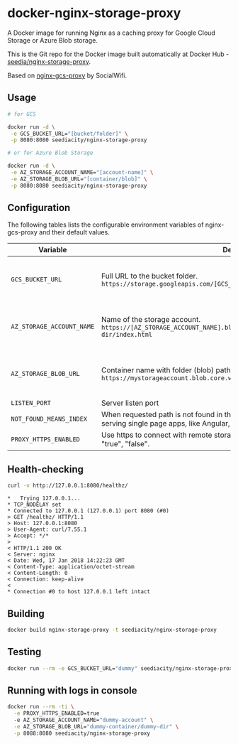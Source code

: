 # docker-nginx-storage-proxy
A Docker image for running Nginx as a caching proxy for Google Cloud Storage or Azure Blob storage.

This is the Git repo for the Docker image built automatically at Docker Hub - 
[seedia/nginx-storage-proxy](https://hub.docker.com/r/seedia/nginx-storage-proxy/).

Based on [nginx-gcs-proxy](https://github.com/socialwifi/docker-nginx-gcs-proxy) by SocialWifi.

## Usage

```bash
# for GCS 

docker run -d \
 -e GCS_BUCKET_URL="[bucket/folder]" \
 -p 8080:8080 seediacity/nginx-storage-proxy

# or for Azure Blob Storage

docker run -d \
 -e AZ_STORAGE_ACCOUNT_NAME="[account-name]" \
 -e AZ_STORAGE_BLOB_URL="[container/blob]" \
 -p 8080:8080 seediacity/nginx-storage-proxy

```

## Configuration

The following tables lists the configurable environment variables of nginx-gcs-proxy and their default values.

Variable | Description | Default
--- | --- | ---
`GCS_BUCKET_URL` | Full URL to the bucket folder. `https://storage.googleapis.com/[GCS_BUCKET_URL]/index.html` | None - either GCS or AZ required
`AZ_STORAGE_ACCOUNT_NAME` | Name of the storage account. `https://[AZ_STORAGE_ACCOUNT_NAME].blob.core.windows.net/my-bucket/some-other-dir/index.html` | None - either GCS or AZ required
`AZ_STORAGE_BLOB_URL` | Container name with folder (blob) path, containing trailing slash. `https://mystorageaccount.blob.core.windows.net/[AZ_STORAGE_BLOB_URL]index.html` | None - either GCS or AZ required
`LISTEN_PORT` | Server listen port | 8080
`NOT_FOUND_MEANS_INDEX` | When requested path is not found in the bucket, return index.html. Useful when serving single page apps, like Angular, React, Ember. Possible values: "true", "false". | false
`PROXY_HTTPS_ENABLED` | Use https to connect with remote storage, if disabled http is used. Possible values: "true", "false". | false

## Health-checking

```bash
curl -v http://127.0.0.1:8080/healthz/

```
```
*   Trying 127.0.0.1...
* TCP_NODELAY set
* Connected to 127.0.0.1 (127.0.0.1) port 8080 (#0)
> GET /healthz/ HTTP/1.1
> Host: 127.0.0.1:8080
> User-Agent: curl/7.55.1
> Accept: */*
> 
< HTTP/1.1 200 OK
< Server: nginx
< Date: Wed, 17 Jan 2018 14:22:23 GMT
< Content-Type: application/octet-stream
< Content-Length: 0
< Connection: keep-alive
< 
* Connection #0 to host 127.0.0.1 left intact
```

## Building

```bash
docker build nginx-storage-proxy -t seediacity/nginx-storage-proxy

```

## Testing

```bash
docker run --rm -e GCS_BUCKET_URL="dummy" seediacity/nginx-storage-proxy nginx -t
```

## Running with logs in console

```bash
docker run --rm -ti \
  -e PROXY_HTTPS_ENABLED=true 
  -e AZ_STORAGE_ACCOUNT_NAME="dummy-account" \
  -e AZ_STORAGE_BLOB_URL="dummy-container/dummy-dir" \
  -p 8088:8080 seediacity/nginx-storage-proxy
```
